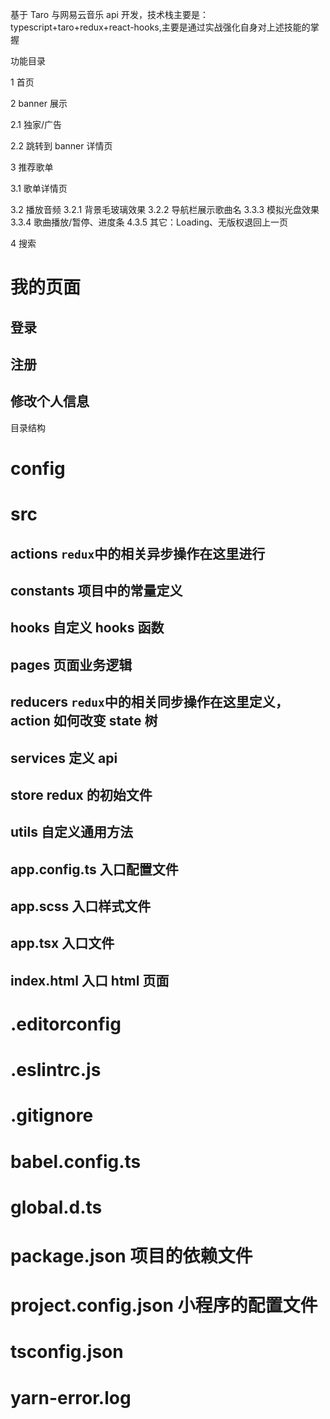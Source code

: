 基于 Taro 与网易云音乐 api 开发，技术栈主要是：typescript+taro+redux+react-hooks,主要是通过实战强化自身对上述技能的掌握

功能目录

1 首页

2 banner 展示

2.1 独家/广告

2.2  跳转到 banner 详情页

3 推荐歌单

3.1 歌单详情页

3.2 播放音频
3.2.1 背景毛玻璃效果
3.2.2 导航栏展示歌曲名
3.3.3 模拟光盘效果
3.3.4 歌曲播放/暂停、进度条
4.3.5 其它：Loading、无版权退回上一页

4 搜索

# 我的页面

## 登录

## 注册

## 修改个人信息




目录结构

# config

# src

## actions `redux`中的相关异步操作在这里进行

## constants 项目中的常量定义

## hooks 自定义 hooks 函数

## pages 页面业务逻辑

## reducers `redux`中的相关同步操作在这里定义，action 如何改变 state 树

## services 定义 api

## store redux 的初始文件

## utils 自定义通用方法

## app.config.ts 入口配置文件

## app.scss 入口样式文件

## app.tsx 入口文件

## index.html 入口 html 页面

# .editorconfig

# .eslintrc.js

# .gitignore

# babel.config.ts

# global.d.ts

# package.json 项目的依赖文件

# project.config.json 小程序的配置文件

# tsconfig.json

# yarn-error.log
